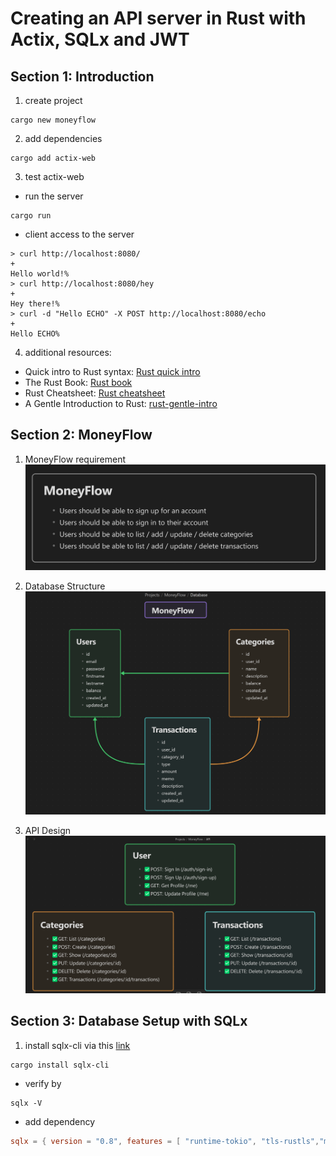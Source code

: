 # Creating an API server in Rust with Actix, SQLx and JWT

## Section 1: Introduction

1. create project

```shell
cargo new moneyflow
```

2. add dependencies

```shell
cargo add actix-web
```

3. test actix-web

- run the server
```shell
cargo run 
```

- client access to the server
```shell
> curl http://localhost:8080/                                                                                                                        +
Hello world!%
> curl http://localhost:8080/hey                                                                                                                     +
Hey there!%
> curl -d "Hello ECHO" -X POST http://localhost:8080/echo                                                                                            +
Hello ECHO%
```

4. additional resources:

- Quick intro to Rust syntax: [Rust quick intro](https://fasterthanli.me/articles/a-half-hour-to-learn-rust)
- The Rust Book: [Rust book](https://doc.rust-lang.org/book/)
- Rust Cheatsheet: [Rust cheatsheet](https://cheats.rs/)
- A Gentle Introduction to Rust: [rust-gentle-intro](https://stevedonovan.github.io/rust-gentle-intro/)

## Section 2: MoneyFlow

1. MoneyFlow requirement
![requirements.png](./documentation/requirements.png)

2. Database Structure
![db.png](./documentation/db.png)

3. API Design
![api.png](./documentation/api.png)

## Section 3: Database Setup with SQLx

1. install sqlx-cli via this [link](https://github.com/launchbadge/sqlx/tree/main/sqlx-cli)
```shell
cargo install sqlx-cli
```
- verify by
```shell
sqlx -V
```
- add dependency
```toml
sqlx = { version = "0.8", features = [ "runtime-tokio", "tls-rustls","mysql","chrono" ] }
```